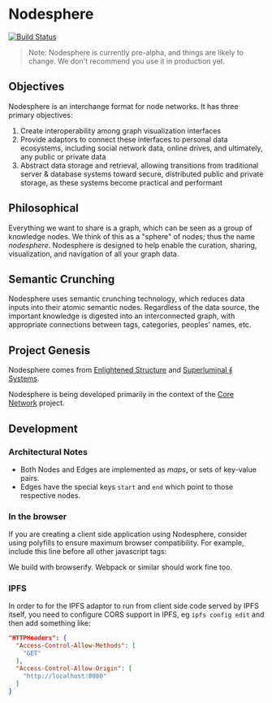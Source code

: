 # Nodesphere

[![Build Status](https://travis-ci.org/nodesphere/nodesphere.svg)](https://travis-ci.org/nodesphere/nodesphere)

> Note: Nodesphere is currently pre-alpha, and things are likely to change. We don't recommend you use it in production yet.

## Objectives

Nodesphere is an interchange format for node networks. It has three primary objectives:

1. Create interoperability among graph visualization interfaces
2. Provide adaptors to connect these interfaces to personal data ecosystems,
including social network data, online drives, and ultimately, any public or private data
3. Abstract data storage and retrieval, allowing transitions
from traditional server & database systems toward secure, distributed public and private storage,
as these systems become practical and performant

## Philosophical

Everything we want to share is a graph, which can be seen as a group of knowledge nodes.
We think of this as a "sphere" of nodes; thus the name _nodesphere_.
Nodesphere is designed to help enable the curation, sharing, visualization, and navigation of all your graph data.

## Semantic Crunching

Nodesphere uses semantic crunching technology, which reduces data inputs into their atomic semantic nodes. Regardless of the data source, the important knowledge is digested into an interconnected graph, with appropriate connections between tags, categories, peoples' names, etc.

## Project Genesis

Nodesphere comes from [Enlightened Structure](http://www.enlightenedstructure.net/#/) and [Superluminal ⨕ Systems](http://superluminal.is/).

Nodesphere is being developed primarily in the context of the [Core Network](https://github.com/core-network/core-network) project.

## Development  

### Architectural Notes

- Both Nodes and Edges are implemented as _maps_, or sets of key-value pairs.
- Edges have the special keys `start` and `end` which point to those respective nodes.

### In the browser

If you are creating a client side application using Nodesphere, consider using
polyfills to ensure maximum browser compatibility.
For example, include this line before all other javascript tags:

<script src="//cdn.polyfill.io/v1/polyfill.min.js"></script>

We build with browserify.  Webpack or similar should work fine too.

### IPFS

In order to for the IPFS adaptor to run from client side code served by IPFS itself, you need to configure CORS support in IPFS, eg `ipfs config edit` and then add something like:

```json
"HTTPHeaders": {
  "Access-Control-Allow-Methods": [
    "GET"
  ],
  "Access-Control-Allow-Origin": [
    "http://localhost:8080"
  ]
}
```
